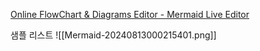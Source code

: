 [Online FlowChart & Diagrams Editor - Mermaid Live Editor](https://mermaid.live/edit#pako:eNpVjk2Lg0AMhv9KyGkL9Q94KGx1t5dCC9ub4yFodIZ2Pogjpaj_veN62c0p4Xnel0zY-JYxx-7hn40miXArlYM0n1WhxQzR0lBDlh3mE0ew3vFrhuPHycOgfQjG9bvNP64SFNN51RiiNu6-bKj4zV8cz1BWZwrRh_ovuT39DF-VuepU_59o4ZT6rjrKO8oaEihIatyjZbFk2vT6tAYURs2WFeZpbUnuCpVbkkdj9D8v12AeZeQ9ih97jansMaRrDC1FLg31QnZTljdvO1k4)

샘플 리스트
![[Mermaid-20240813000215401.png]]